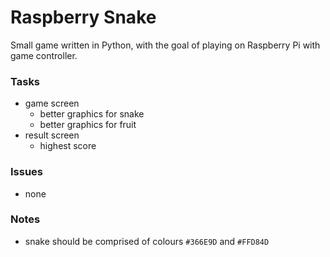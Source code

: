 Raspberry Snake
===============

Small game written in Python, with the goal of playing on Raspberry Pi with game controller.

### Tasks

 - game screen
    - better graphics for snake
    - better graphics for fruit
 - result screen
    - highest score

### Issues

 - none

### Notes

 - snake should be comprised of colours `#366E9D` and `#FFD84D`